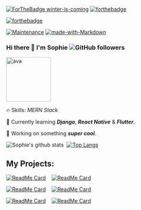 [![ForTheBadge winter-is-coming](http://ForTheBadge.com/images/badges/winter-is-coming.svg)](http://ForTheBadge.com) [![forthebadge](https://forthebadge.com/images/badges/gluten-free.svg)](https://forthebadge.com)

[![forthebadge](https://forthebadge.com/images/badges/powered-by-jeffs-keyboard.svg)](https://forthebadge.com)

[![Maintenance](https://img.shields.io/badge/Maintained%3F-yes-green.svg)](https://GitHub.com/Naereen/StrapDown.js/graphs/commit-activity) 
[![made-with-Markdown](https://img.shields.io/badge/Made%20with-Markdown-1f425f.svg)](http://commonmark.org) 

### Hi there 👋 I'm Sophie ![GitHub followers](https://img.shields.io/github/followers/hellosophiee?style=social)

<img src="https://i.postimg.cc/RVJGt87z/IMG-6380.gif" alt="ava" width="120"/>

🔥 Skills: *MERN Stack*

🌱 Currently learning ***Django***, ***React Native*** & ***Flutter***.

🔭 Working on something ***super cool***.


![Sophie's github stats](https://github-readme-stats.vercel.app/api?username=hellosophiee&theme=cobalt&show_icons=true)&nbsp;&nbsp;[![Top Langs](https://github-readme-stats.vercel.app/api/top-langs/?username=hellosophiee&layout=compact)](https://github.com/anuraghazra/github-readme-stats)

## My Projects:

[![ReadMe Card](https://github-readme-stats.vercel.app/api/pin/?username=hellosophiee&repo=nodejs-telegram-bot-covid19&theme=cobalt)](https://github.com/anuraghazra/github-readme-stats) &nbsp;&nbsp; [![ReadMe Card](https://github-readme-stats.vercel.app/api/pin/?username=hellosophiee&repo=react-firebase-blog&theme=cobalt)](https://github.com/anuraghazra/github-readme-stats)

[![ReadMe Card](https://github-readme-stats.vercel.app/api/pin/?username=hellosophiee&repo=chatty&theme=cobalt)](https://github.com/anuraghazra/github-readme-stats) &nbsp;&nbsp; [![ReadMe Card](https://github-readme-stats.vercel.app/api/pin/?username=hellosophiee&repo=online-bookstore-django-app&theme=cobalt)](https://github.com/anuraghazra/github-readme-stats)

[![ReadMe Card](https://github-readme-stats.vercel.app/api/pin/?username=hellosophiee&repo=Brooklyn-Bridge&theme=cobalt)](https://github.com/anuraghazra/github-readme-stats) &nbsp;&nbsp; [![ReadMe Card](https://github-readme-stats.vercel.app/api/pin/?username=hellosophiee&repo=test-assignment&theme=cobalt)](https://github.com/anuraghazra/github-readme-stats)



<!--
**hellosophiee/hellosophiee** is a ✨ _special_ ✨ repository because its `README.md` (this file) appears on your GitHub profile.

Here are some ideas to get you started:

- 🔭 I’m currently working on ...
- 🌱 I’m currently learning ...
- 👯 I’m looking to collaborate on ...
- 🤔 I’m looking for help with ...
- 💬 Ask me about ...
- 📫 How to reach me: ...
- 😄 Pronouns: ...
- ⚡ Fun fact: ...
-->
